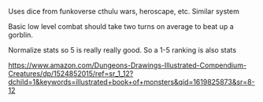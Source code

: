 Uses dice from funkoverse
cthulu wars, heroscape, etc. Similar system


Basic low level combat should take two turns on average to beat up a gorblin.

Normalize stats so 5 is really really good. So a 1-5 ranking is also stats

https://www.amazon.com/Dungeons-Drawings-Illustrated-Compendium-Creatures/dp/1524852015/ref=sr_1_12?dchild=1&keywords=illustrated+book+of+monsters&qid=1619825873&sr=8-12


